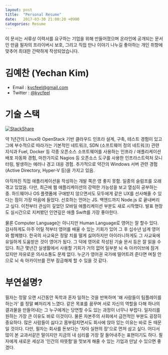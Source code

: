 ```yaml
---
layout: post
title:  "Personal Resume"
date:   2017-03-30 21:00:20 +0900
categories: Resume
---
```


이 문서는 서류상 이력서를 요구하는 기업을 위해 만들어졌으며 온라인에 공개되는 문서인 만큼 필자의 프라이버시 보호, 그리고 직접 만나 이야기 나누길 좋아하는 개인 취향에 맞추어 최대한 간략하게 작성되었습니다.

김예찬 (Yechan Kim)
========================

- Email : kycfeel@gmail.com
- Twitter : [@kycfeel](https://twitter.com/kycfeel)

기술 스택
========================

[![StackShare](https://img.shields.io/badge/tech-stack-0690fa.svg?style=flat)](https://stackshare.io/kycfeel/personal)

약 1년간의 Linux와 OpenStack 기반 클라우드 인프라 설계, 구축, 테스트 경험이 있고 그에 부수적으로 따라가는 기본적인 네트워크, SDN (소프트웨어 정의 네트워크) 관련 지식과 Fuel, Docker 등 각종 오픈소스 소프트웨어를 사용하는 인프라 / 애플리케이션 배포 자동화 경험, 마찬가지로 Nagios 등 오픈소스 도구를 사용한 인프라스트럭처 모니터링, 발생하는 에러나 경고 대응 경험. 추가적으로 약간의 Windows 서버 관련 경험 (Active Directory, Hyper-V 등)을 가지고 있음.

아직까진 직접 애플리케이션을 작성하는 개발 쪽은 영 좋지 못함. 일종의 슬럼프를 오래 겪고 있었음. 다만, 최근에 웹 애플리케이션의 강력한 가능성을 보고 열심히 공부하는 중. 하드웨어나 OS 플랫폼에 구애받지 않으면서도 모두에게 같은 UX를 선사해줄 수 있다는 점이 가장 마음에 들었다. 선호하는 언어는 JS. 백엔드까지 Node.js 로 끝내버리고 싶다. 이전부터 관심이 깊었던 모바일 애플리케이션 부분도 새로 시작했다. 발표 현장도 실시간으로 지켜봤던 인연깊은 애플 Swift를 가장 좋아한다.

물론 Computer Language는 아니지만 Human Language로 영어는 잘 할수 있다. 감사하게도 아주 어릴 적부터 영어를 배울 수 있는 기회가 있어 그 후 십수년 넘게 영어와 함께했다. 한국의 사교육은 정말 치를 떨게 싫어하지만 아이러니하게도 그 사교육에 유일하게 도움받은 것이 영어가 됬다. 그 덕에 영어로 작성된 기술 문서 등은 잘 읽을 수 있다. 최근 몇년간 실생활에서 사용할 기회가 거의 없어 일부분 뇌 속 아카이브에 잠겨 있지만 자유로운 의사소통도 문제 없다. 누군가 영어권 국가에 떨어트려 준다면 며칠 안으로 뇌 속 아카이브를 전부 잠금해제 할 수 있을 것 같다.

부연설명?
========================

필자는 정말 오랜 시간동안 독학과 혼자 일하는 것을 반복하며 '왜 사람들이 팀플레이를 하는가' 를 정말 뼈저리게 느꼈다. 같은 목표를 꿈꾸며 서로 자신의 역할을 다해 하나의 결과물을 만들어내는 그 누구에게는 당연할 수도 있는 과정이 너무나 부럽다. 일자리를 원하는 가장 큰 이유도 바로 이것이다. 물론 자본주의 사회에서 금전적인 부분도 굉장히 중요하다. 많은 사람들이 싫다고 몸부림치면서도 회사에 앉아 있는 이유는 바로 돈 때문일 것이다. 다만, 필자는 회사를 돈보다는 '자아 실현의 장'으로 먼저 삼고 싶다. 어디서 많이 본 교과서같은 말이지만 지금의 내 심리를 가장 잘 들어내주는 표현이기도 하다. 필자에게 새로운 세상과 '인간의 따뜻함'을 맛보게 해줄 수 있는 기업과 만날 수 있으면 좋겠다.
